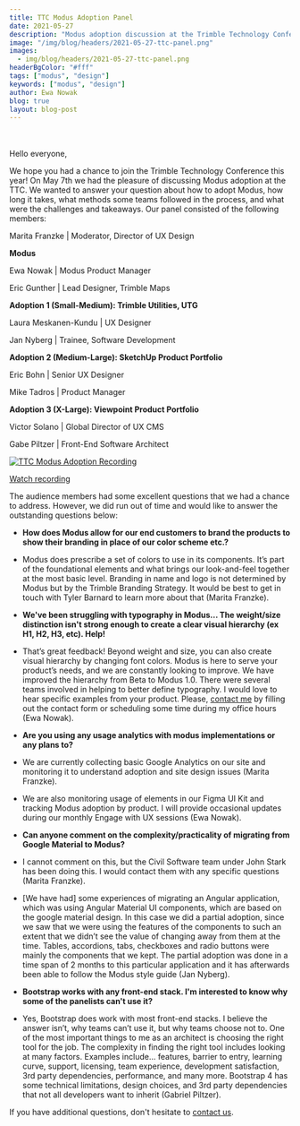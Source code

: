 ```yaml
---
title: TTC Modus Adoption Panel
date: 2021-05-27
description: "Modus adoption discussion at the Trimble Technology Conference 2021. "
image: "/img/blog/headers/2021-05-27-ttc-panel.png"
images:
  - img/blog/headers/2021-05-27-ttc-panel.png
headerBgColor: "#fff"
tags: ["modus", "design"]
keywords: ["modus", "design"]
author: Ewa Nowak
blog: true
layout: blog-post
---
```


<br><br>
Hello everyone,

We hope you had a chance to join the Trimble Technology Conference this year! On May 7th we had the pleasure of discussing Modus adoption at the TTC. We wanted to answer your question about how to adopt Modus, how long it takes, what methods some teams followed in the process, and what were the challenges and takeaways. Our panel consisted of the following members:

Marita Franzke | Moderator, Director of UX Design

**Modus**

Ewa Nowak | Modus Product Manager

Eric Gunther | Lead Designer, Trimble Maps

**Adoption 1 (Small-Medium): Trimble Utilities, UTG**

Laura Meskanen-Kundu | UX Designer

Jan Nyberg | Trainee, Software Development

**Adoption 2 (Medium-Large): SketchUp Product Portfolio**

Eric Bohn | Senior UX Designer

Mike Tadros | Product Manager

**Adoption 3 (X-Large): Viewpoint Product Portfolio**

Victor Solano | Global Director of UX CMS

Gabe Piltzer | Front-End Software Architect

<a href="https://drive.google.com/file/d/1dcLEnSITxKCWHcjZGzZicFn7BrlQdhhr/view">![TTC Modus Adoption Recording](/img/news/ttc-panel-video.png)</a>

<a href="https://drive.google.com/file/d/1dcLEnSITxKCWHcjZGzZicFn7BrlQdhhr/view" target="_blank" class="btn btn-primary mb-1">
Watch recording
</a>
<p>

The audience members had some excellent questions that we had a chance to address. However, we did run out of time and would like to answer the outstanding questions below:

- **How does Modus allow for our end customers to brand the products to show their branding in place of our color scheme etc.?**

- Modus does prescribe a set of colors to use in its components. It’s part of the foundational elements and what brings our look-and-feel together at the most basic level. Branding in name and logo is not determined by Modus but by the Trimble Branding Strategy. It would be best to get in touch with Tyler Barnard to learn more about that (Marita Franzke).

- **We've been struggling with typography in Modus... The weight/size distinction isn't strong enough to create a clear visual hierarchy (ex H1, H2, H3, etc). Help!**

- That’s great feedback! Beyond weight and size, you can also create visual hierarchy by changing font colors. Modus is here to serve your product’s needs, and we are constantly looking to improve. We have improved the hierarchy from Beta to Modus 1.0. There were several teams involved in helping to better define typography. I would love to hear specific examples from your product. Please, [contact me](/community/contact/) by filling out the contact form or scheduling some time during my office hours (Ewa Nowak).

- **Are you using any usage analytics with modus implementations or any plans to?**

- We are currently collecting basic Google Analytics on our site and monitoring it to understand adoption and site design issues (Marita Franzke).

- We are also monitoring usage of elements in our Figma UI Kit and tracking Modus adoption by product. I will provide occasional updates during our monthly Engage with UX sessions (Ewa Nowak).

- **Can anyone comment on the complexity/practicality of migrating from Google Material to Modus?**

- I cannot comment on this, but the Civil Software team under John Stark has been doing this. I would contact them with any specific questions (Marita Franzke).

- [We have had] some experiences of migrating an Angular application, which was using Angular Material UI components, which are based on the google material design. In this case we did a partial adoption, since we saw that we were using the features of the components to such an extent that we didn’t see the value of changing away from them at the time. Tables, accordions, tabs, checkboxes and radio buttons were mainly the components that we kept. The partial adoption was done in a time span of 2 months to this particular application and it has afterwards been able to follow the Modus style guide (Jan Nyberg).

- **Bootstrap works with any front-end stack. I'm interested to know why some of the panelists can't use it?**

- Yes, Bootstrap does work with most front-end stacks. I believe the answer isn’t, why teams can’t use it, but why teams choose not to. One of the most important things to me as an architect is choosing the right tool for the job. The complexity in finding the right tool includes looking at many factors. Examples include... features, barrier to entry, learning curve, support, licensing, team experience, development satisfaction, 3rd party dependencies, performance, and many more. Bootstrap 4 has some technical limitations, design choices, and 3rd party dependencies that not all developers want to inherit (Gabriel Piltzer).

If you have additional questions, don't hesitate to [contact us](/community/contact/).
